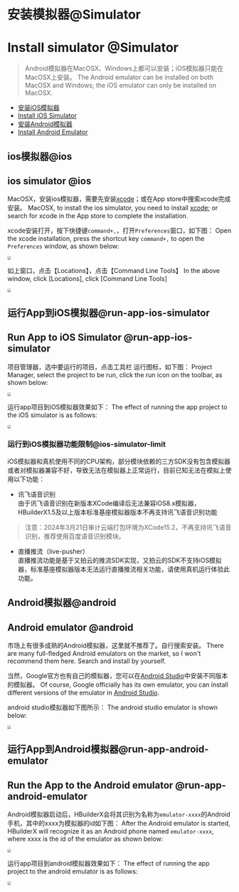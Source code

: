 # 安装模拟器@Simulator
# Install simulator @Simulator

> Android模拟器在MacOSX、Windows上都可以安装；iOS模拟器只能在MacOSX上安装。
> The Android emulator can be installed on both MacOSX and Windows; the iOS emulator can only be installed on MacOSX.

- [安装iOS模拟器](#ios)
- [Install iOS Simulator](#ios)
- [安装Android模拟器](#android)
- [Install Android Emulator](#android)

## ios模拟器@ios
## ios simulator @ios

MacOSX，安装ios模拟器，需要先安装[xcode](https://developer.apple.com/xcode/)；或在App store中搜索xcode完成安装。
MacOSX, to install the ios simulator, you need to install [xcode](https://developer.apple.com/xcode/); or search for xcode in the App store to complete the installation.

xcode安装打开，按下快捷键`command+,`，打开`Preferences`窗口，如下图：
Open the xcode installation, press the shortcut key `command+,` to open the `Preferences` window, as shown below:

<img src="https://hx.dcloud.net.cn/static/snapshots/tutorial/macosx/iosSimulator.jpg" style="zoom: 50%" />

如上窗口，点击【Locations】，点击【Command Line Tools】
In the above window, click [Locations], click [Command Line Tools]

<img src="https://hx.dcloud.net.cn/static/snapshots/tutorial/macosx/xcodeCommandLineTools.jpg" style="zoom: 50%" />

## 运行App到iOS模拟器@run-app-ios-simulator
## Run App to iOS Simulator @run-app-ios-simulator

项目管理器，选中要运行的项目，点击工具栏 运行图标，如下图：
Project Manager, select the project to be run, click the run icon on the toolbar, as shown below:

<img src="https://hx.dcloud.net.cn/static/snapshots/app/app_ios_simulator.jpg" style="zoom: 50%" />

运行app项目到iOS模拟器效果如下：
The effect of running the app project to the iOS simulator is as follows:

<img src="https://hx.dcloud.net.cn/static/snapshots/app/app_ios_simulator_run.jpg" style="zoom: 50%" />

### 运行到iOS模拟器功能限制@ios-simulator-limit
iOS模拟器和真机使用不同的CPU架构，部分模块依赖的三方SDK没有包含模拟器或者对模拟器兼容不好，导致无法在模拟器上正常运行，目前已知无法在模拟上使用以下功能：

- 讯飞语音识别  
由于讯飞语音识别在新版本XCode编译后无法兼容iOS8.x模拟器，HBuilderX1.5及以上版本标准基座模拟器版本不再支持讯飞语音识别功能  
> 注意：2024年3月21日审计云端打包环境为XCode15.2，不再支持讯飞语音识别，推荐使用百度语音识别模块。

- 直播推流（live-pusher）  
直播推流功能是基于又拍云的推流SDK实现，又拍云的SDK不支持iOS模拟器，标准基座模拟器版本无法运行直播推流相关功能，请使用真机运行体验此功能。

## Android模拟器@android
## Android emulator @android

市场上有很多成熟的Android模拟器，这里就不推荐了。自行搜索安装。
There are many full-fledged Android emulators on the market, so I won't recommend them here. Search and install by yourself.

当然，Google官方也有自己的模拟器，您可以在[Android Studio](https://developer.android.com/studio/install)中安装不同版本的模拟器。
Of course, Google officially has its own emulator, you can install different versions of the emulator in [Android Studio](https://developer.android.com/studio/install).

android studio模拟器如下图所示：
The android studio emulator is shown below:

<img src="https://hx.dcloud.net.cn/static/snapshots/tutorial/macosx/androidSimulator.jpg" style="zoom: 50%" />

## 运行App到Android模拟器@run-app-android-emulator
## Run the App to the Android emulator @run-app-android-emulator

Android模拟器启动后，HBuilderX会将其识别为名称为`emulator-xxxx`的Android手机，其中的xxxx为模拟器的id如下图：
After the Android emulator is started, HBuilderX will recognize it as an Android phone named `emulator-xxxx`, where xxxx is the id of the emulator as shown below:

<img src="https://hx.dcloud.net.cn/static/snapshots/app/Android-emulator.jpg" style="zoom: 50%" />

运行app项目到android模拟器效果如下：
The effect of running the app project to the android emulator is as follows:

<img src="https://hx.dcloud.net.cn/static/snapshots/app/Android-emulator-start.jpg" style="zoom: 50%" />
